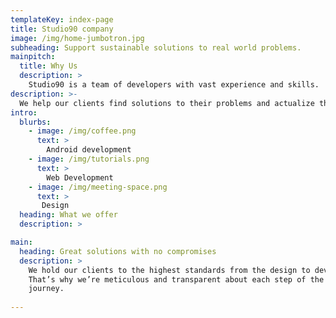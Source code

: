 ```yaml
---
templateKey: index-page
title: Studio90 company
image: /img/home-jumbotron.jpg
subheading: Support sustainable solutions to real world problems.
mainpitch:
  title: Why Us
  description: >
    Studio90 is a team of developers with vast experience and skills.
description: >-
  We help our clients find solutions to their problems and actualize their ideas. Through;
intro:
  blurbs:
    - image: /img/coffee.png
      text: >
        Android development
    - image: /img/tutorials.png
      text: >
        Web Development
    - image: /img/meeting-space.png
      text: >
       Design
  heading: What we offer
  description: >

main:
  heading: Great solutions with no compromises
  description: >
    We hold our clients to the highest standards from the design to development.
    That’s why we’re meticulous and transparent about each step of the 
    journey. 
  
---
```

